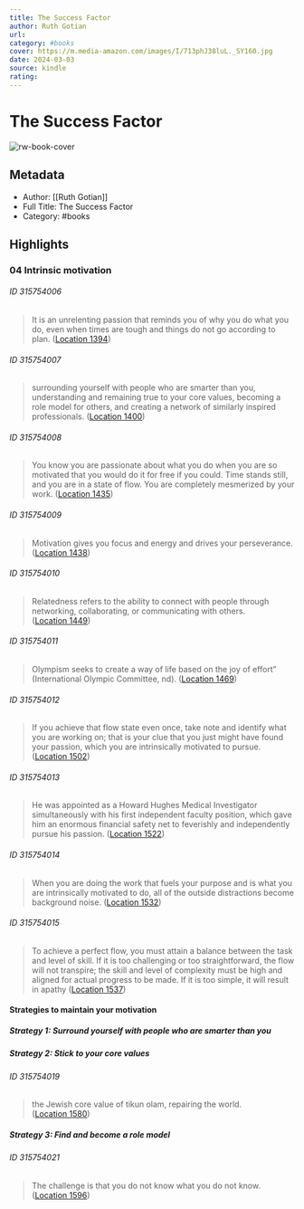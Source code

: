 ```yaml
---
title: The Success Factor
author: Ruth Gotian
url: 
category: #books
cover: https://m.media-amazon.com/images/I/713phJ38luL._SY160.jpg
date: 2024-03-03
source: kindle
rating:
---
```

# The Success Factor

![rw-book-cover](https://m.media-amazon.com/images/I/713phJ38luL._SY160.jpg)

## Metadata
- Author: [[Ruth Gotian]]
- Full Title: The Success Factor
- Category: #books

## Highlights
### 04 Intrinsic motivation
###### ID 315754006
> It is an unrelenting passion that reminds you of why you do what you do, even when times are tough and things do not go according to plan. ([Location 1394](https://readwise.io/to_kindle?action=open&asin=B09JDRP86B&location=1394))
    
###### ID 315754007
> surrounding yourself with people who are smarter than you, understanding and remaining true to your core values, becoming a role model for others, and creating a network of similarly inspired professionals. ([Location 1400](https://readwise.io/to_kindle?action=open&asin=B09JDRP86B&location=1400))
    
###### ID 315754008
> You know you are passionate about what you do when you are so motivated that you would do it for free if you could. Time stands still, and you are in a state of flow. You are completely mesmerized by your work. ([Location 1435](https://readwise.io/to_kindle?action=open&asin=B09JDRP86B&location=1435))
    
###### ID 315754009
> Motivation gives you focus and energy and drives your perseverance. ([Location 1438](https://readwise.io/to_kindle?action=open&asin=B09JDRP86B&location=1438))
    
###### ID 315754010
> Relatedness refers to the ability to connect with people through networking, collaborating, or communicating with others. ([Location 1449](https://readwise.io/to_kindle?action=open&asin=B09JDRP86B&location=1449))
    
###### ID 315754011
> Olympism seeks to create a way of life based on the joy of effort” (International Olympic Committee, nd). ([Location 1469](https://readwise.io/to_kindle?action=open&asin=B09JDRP86B&location=1469))
    
###### ID 315754012
> If you achieve that flow state even once, take note and identify what you are working on; that is your clue that you just might have found your passion, which you are intrinsically motivated to pursue. ([Location 1502](https://readwise.io/to_kindle?action=open&asin=B09JDRP86B&location=1502))
    
###### ID 315754013
> He was appointed as a Howard Hughes Medical Investigator simultaneously with his first independent faculty position, which gave him an enormous financial safety net to feverishly and independently pursue his passion. ([Location 1522](https://readwise.io/to_kindle?action=open&asin=B09JDRP86B&location=1522))
    
###### ID 315754014
> When you are doing the work that fuels your purpose and is what you are intrinsically motivated to do, all of the outside distractions become background noise. ([Location 1532](https://readwise.io/to_kindle?action=open&asin=B09JDRP86B&location=1532))
    
###### ID 315754015
> To achieve a perfect flow, you must attain a balance between the task and level of skill. If it is too challenging or too straightforward, the flow will not transpire; the skill and level of complexity must be high and aligned for actual progress to be made. If it is too simple, it will result in apathy ([Location 1537](https://readwise.io/to_kindle?action=open&asin=B09JDRP86B&location=1537))
    
#### Strategies to maintain your motivation
##### Strategy 1: Surround yourself with people who are smarter than you
##### Strategy 2: Stick to your core values
###### ID 315754019
> the Jewish core value of tikun olam, repairing the world. ([Location 1580](https://readwise.io/to_kindle?action=open&asin=B09JDRP86B&location=1580))
    
##### Strategy 3: Find and become a role model
###### ID 315754021
> The challenge is that you do not know what you do not know. ([Location 1596](https://readwise.io/to_kindle?action=open&asin=B09JDRP86B&location=1596))
    
